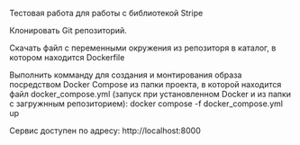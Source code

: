 Тестовая работа для работы с библиотекой Stripe

Клонировать Git репозиторий.

Скачать файл с переменными окружения из репозиторя в каталог, в котором находится Dockerfile

Выполнить комманду для создания и монтирования образа посредством Docker Compose из папки проекта, в которой находится файл docker_compose.yml (запуск при установленном Docker и из папки с загружнным репозиторием): docker compose -f docker_compose.yml up

Сервис доступен по адресу: http://localhost:8000
